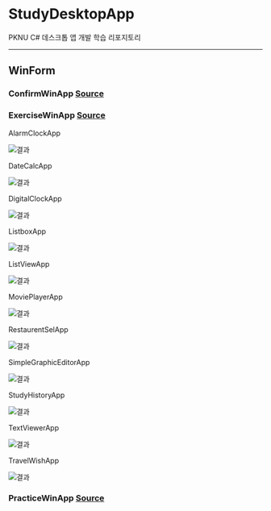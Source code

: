 # StudyDesktopApp
PKNU C# 데스크톱 앱 개발 학습 리포지토리

----------------------------------------------------------------

## WinForm

### ConfirmWinApp [Source](https://github.com/Kang0325/StudyDesktopApp/tree/main/WinformApp/ConfirmWinApp)

### ExerciseWinApp [Source](https://github.com/Kang0325/StudyDesktopApp/tree/main/WinformApp/ExerciseWinApp)

AlarmClockApp

![결과](WinformApp/ref.ExerciseWinApp/AlarmClock.png)

DateCalcApp

![결과](WinformApp/ref.ExerciseWinApp/DateCalc.png)

DigitalClockApp

![결과](WinformApp/ref.ExerciseWinApp/DigitalClock.png)

ListboxApp

![결과](WinformApp/ref.ExerciseWinApp/Listbox.png)

ListViewApp

![결과](WinformApp/ref.ExerciseWinApp/ListView.png)

MoviePlayerApp

![결과](WinformApp/ref.ExerciseWinApp/MoviePlayer.png)

RestaurentSelApp

![결과](WinformApp/ref.ExerciseWinApp/RestaurentSel.png)

SimpleGraphicEditorApp

![결과](WinformApp/ref.ExerciseWinApp/SimpleGraphicEditor.png)

StudyHistoryApp

![결과](WinformApp/ref.ExerciseWinApp/StudyHistory.png)

TextViewerApp

![결과](WinformApp/ref.ExerciseWinApp/TextViewer.png)

TravelWishApp

![결과](WinformApp/ref.ExerciseWinApp/TravelWish.png)

### PracticeWinApp [Source](https://github.com/Kang0325/StudyDesktopApp/tree/main/WinformApp/PracticeWinApp)
